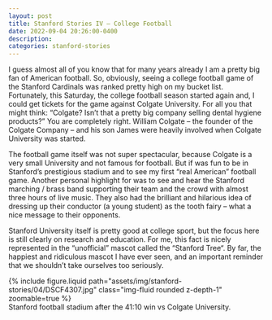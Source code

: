 ```yaml
---
layout: post
title: Stanford Stories IV – College Football
date: 2022-09-04 20:26:00-0400
description:
categories: stanford-stories
---
```


I guess almost all of you know that for many years already I am a pretty big fan of American football. So, obviously, seeing a college football game of the Stanford Cardinals was ranked pretty high on my bucket list. Fortunately, this Saturday, the college football season started again and, I could get tickets for the game against Colgate University. For all you that might think: “Colgate? Isn’t that a pretty big company selling dental hygiene products?” You are completely right. William Colgate – the founder of the Colgate Company – and his son James were heavily involved when Colgate University was started.

The football game itself was not super spectacular, because Colgate is a very small University and not famous for football. But if was fun to be in Stanford’s prestigious stadium and to see my first “real American” football game. Another personal highlight for was to see and hear the Stanford marching / brass band supporting their team and the crowd with almost three hours of live music. They also had the brilliant and hilarious idea of dressing up their conductor (a young student) as the tooth fairy – what a nice message to their opponents.

Stanford University itself is pretty good at college sport, but the focus here is still clearly on research and education. For me, this fact is nicely represented in the “unofficial” mascot called the “Stanford Tree“. By far, the happiest and ridiculous mascot I have ever seen, and an important reminder that we shouldn’t take ourselves too seriously.

<div class="row mt-3">
    <div class="col-sm mt-3 mt-md-0">
        {% include figure.liquid path="assets/img/stanford-stories/04/DSCF4307.jpg" class="img-fluid rounded z-depth-1" zoomable=true %}
    </div>
</div>
<div class="caption">
    Stanford football stadium after the 41:10 win vs Colgate University.
</div>

